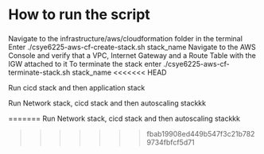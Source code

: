 # How to run the script
###
Navigate to the infrastructure/aws/cloudformation folder in the terminal
Enter ./csye6225-aws-cf-create-stack.sh stack_name
Navigate to the AWS Console and verify that a VPC, Internet Gateway and a Route Table with the IGW attached to it
To terminate the stack enter ./csye6225-aws-cf-terminate-stack.sh stack_name
<<<<<<< HEAD

Run cicd stack and then application stack

Run Network stack, cicd stack and then autoscaling stackkk

=======
Run Network stack, cicd stack and then autoscaling stackkk
>>>>>>> fbab19908ed449b547f3c21b7829734fbfcf5d71
